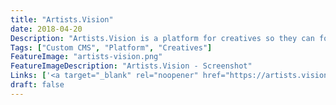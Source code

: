 ```yaml
---
title: "Artists.Vision"
date: 2018-04-20
Description: "Artists.Vision is a platform for creatives so they can focus on their work. It provides functionalities to publish their art on the internet in many ways or channels and manage their own website. The platform is created for all kinds of art in a seperate way, beginning with photography, followed by music and many more to provide the best functionality based on the kind of art they're doing."
Tags: ["Custom CMS", "Platform", "Creatives"]
FeatureImage: "artists-vision.png"
FeatureImageDescription: "Artists.Vision - Screenshot"
Links: ['<a target="_blank" rel="noopener" href="https://artists.vision">Register now</a>']
draft: false
---
```


